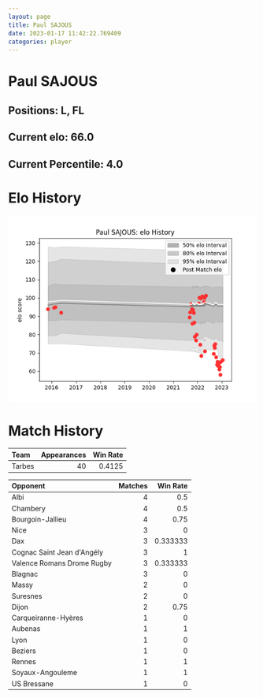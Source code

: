 ```yaml
---  
layout: page  
title: Paul SAJOUS  
date: 2023-01-17 11:42:22.769409  
categories: player  
---
```

# Paul SAJOUS

## Positions: L, FL

## Current elo: 66.0

## Current Percentile: 4.0

# Elo History


![elo history](history_PaulSAJOUS.png)
# Match History


| Team   |   Appearances |   Win Rate |
|:-------|--------------:|-----------:|
| Tarbes |            40 |     0.4125 |

| Opponent                   |   Matches |   Win Rate |
|:---------------------------|----------:|-----------:|
| Albi                       |         4 |   0.5      |
| Chambery                   |         4 |   0.5      |
| Bourgoin-Jallieu           |         4 |   0.75     |
| Nice                       |         3 |   0        |
| Dax                        |         3 |   0.333333 |
| Cognac Saint Jean d'Angély |         3 |   1        |
| Valence Romans Drome Rugby |         3 |   0.333333 |
| Blagnac                    |         3 |   0        |
| Massy                      |         2 |   0        |
| Suresnes                   |         2 |   0        |
| Dijon                      |         2 |   0.75     |
| Carqueiranne-Hyères        |         1 |   0        |
| Aubenas                    |         1 |   1        |
| Lyon                       |         1 |   0        |
| Beziers                    |         1 |   0        |
| Rennes                     |         1 |   1        |
| Soyaux-Angouleme           |         1 |   1        |
| US Bressane                |         1 |   0        |